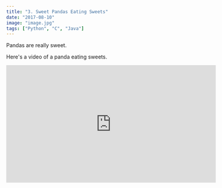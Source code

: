 ```yaml
---
title: "3. Sweet Pandas Eating Sweets"
date: "2017-08-10"
image: "image.jpg"
tags: ["Python", "C", "Java"]
---
```


Pandas are really sweet.

Here's a video of a panda eating sweets.

<iframe width="560" height="315" src="https://www.youtube.com/embed/4n0xNbfJLR8" frameborder="0" allowfullscreen></iframe>
